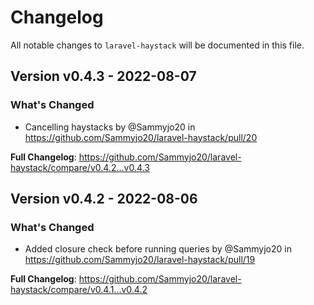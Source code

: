 # Changelog

All notable changes to `laravel-haystack` will be documented in this file.

## Version v0.4.3 - 2022-08-07

### What's Changed

- Cancelling haystacks by @Sammyjo20 in https://github.com/Sammyjo20/laravel-haystack/pull/20

**Full Changelog**: https://github.com/Sammyjo20/laravel-haystack/compare/v0.4.2...v0.4.3

## Version v0.4.2 - 2022-08-06

### What's Changed

- Added closure check before running queries by @Sammyjo20 in https://github.com/Sammyjo20/laravel-haystack/pull/19

**Full Changelog**: https://github.com/Sammyjo20/laravel-haystack/compare/v0.4.1...v0.4.2
